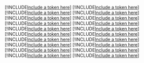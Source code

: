 [!INCLUDE[Include a token here](refs1522489537835/r1.md)]
[!INCLUDE[Include a token here](refs1522489537835/r2.md)]
[!INCLUDE[Include a token here](refs1522489537835/r3.md)]
[!INCLUDE[Include a token here](refs1522489537835/r4.md)]
[!INCLUDE[Include a token here](refs1522489537835/r5.md)]
[!INCLUDE[Include a token here](refs1522489537835/r6.md)]
[!INCLUDE[Include a token here](refs1522489537835/r7.md)]
[!INCLUDE[Include a token here](refs1522489537835/r8.md)]
[!INCLUDE[Include a token here](refs1522489537835/r9.md)]
[!INCLUDE[Include a token here](refs1522489537835/r10.md)]
[!INCLUDE[Include a token here](refs1522489537835/r11.md)]
[!INCLUDE[Include a token here](refs1522489537835/r12.md)]
[!INCLUDE[Include a token here](refs1522489537835/r13.md)]
[!INCLUDE[Include a token here](refs1522489537835/r14.md)]
[!INCLUDE[Include a token here](refs1522489537835/r15.md)]
[!INCLUDE[Include a token here](refs1522489537835/r16.md)]
[!INCLUDE[Include a token here](refs1522489537835/r17.md)]
[!INCLUDE[Include a token here](refs1522489537835/r18.md)]
[!INCLUDE[Include a token here](refs1522489537835/r19.md)]
[!INCLUDE[Include a token here](refs1522489537835/r20.md)]